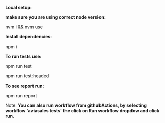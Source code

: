 **Local setup:**

**make sure you are using correct node version:**

nvm i && nvm use

**Install dependencies:**

npm i

**To run tests use:**

npm run test

npm run test:headed

**To see report run:**

npm run report

Note: **You can also run workflow from githubActions, by selecting workflow 'aviasales tests' the click on Run workflow dropdow and click run.**
